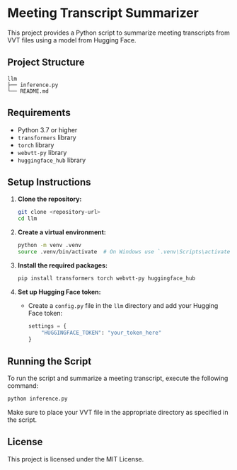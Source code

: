 # Meeting Transcript Summarizer

This project provides a Python script to summarize meeting transcripts from VVT files using a model from Hugging Face.

## Project Structure

```
llm
├── inference.py
└── README.md
```

## Requirements

- Python 3.7 or higher
- `transformers` library
- `torch` library
- `webvtt-py` library
- `huggingface_hub` library

## Setup Instructions

1. **Clone the repository:**
   ```bash
   git clone <repository-url>
   cd llm
   ```

2. **Create a virtual environment:**
   ```bash
   python -m venv .venv
   source .venv/bin/activate  # On Windows use `.venv\Scripts\activate`
   ```

3. **Install the required packages:**
   ```bash
   pip install transformers torch webvtt-py huggingface_hub
   ```

4. **Set up Hugging Face token:**
   - Create a `config.py` file in the `llm` directory and add your Hugging Face token:
     ```python
     settings = {
         "HUGGINGFACE_TOKEN": "your_token_here"
     }
     ```

## Running the Script

To run the script and summarize a meeting transcript, execute the following command:

```bash
python inference.py
```

Make sure to place your VVT file in the appropriate directory as specified in the script.

## License

This project is licensed under the MIT License.